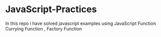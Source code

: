 # JavaScript-Practices
In this repo i have solved javascript examples using JavaScript Function Currying Function , Factory Function
